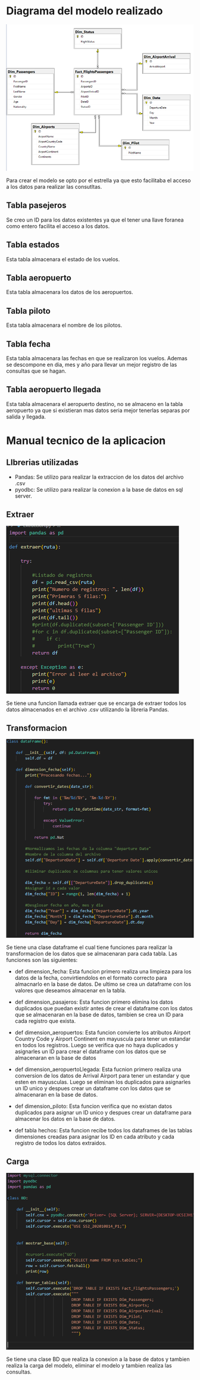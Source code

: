 
# Diagrama del modelo realizado

!["modelo"](./Capturas/modelo.png)

Para crear el modelo se opto por el estrella ya que esto facilitaba el acceso a los datos para realizar las consutltas.

## Tabla pasejeros
Se creo un ID para los datos existentes ya que el tener una llave foranea como entero facilita el acceso a los datos.

## Tabla estados
Esta tabla almacenara el estado de los vuelos.

## Tabla aeropuerto
Esta tabla almacenara los datos de los aeropuertos.

## Tabla piloto
Esta tabla almacenara el nombre de los pilotos.

## Tabla fecha
Esta tabla almacenara las fechas en que se realizaron los vuelos. Ademas se descompone en dia, mes y año para llevar un mejor registro de las consultas que se hagan.

## Tabla aeropuerto llegada 
Esta tabla almacenara el aeropuerto destino, no se almaceno en la tabla aeropuerto ya que si existieran mas datos seria mejor tenerlas separas por salida y llegada.



# Manual tecnico de la aplicacion

## LIbrerias utilizadas

* Pandas: Se utilizo para realizar la extraccion de los datos del archivo .csv
* pyodbc: Se utilizo para realizar la conexion a la base de datos en sql server.

## Extraer

!["modelo"](./Capturas/extraer.png)

Se tiene una funcion llamada extraer que se encarga de extraer todos los datos almacenados en el archivo .csv utilizando la libreria Pandas.

## Transformacion

!["modelo"](./Capturas/Transformacion.png)

Se tiene una clase dataframe el cual tiene funciones para realizar la transformacion de los datos que se almacenaran para cada tabla. Las funciones son las siguientes:

* def dimension_fecha: Esta funcion primero realiza una limpieza para los datos de la fecha, convirtiendolos en el formato correcto para almacnarlo en la base de datos. De ultimo se crea un dataframe con los valores que deseamos almacenar en la tabla.

* def dimension_pasajeros: Esta funcion primero elimina los datos duplicados que puedan existir antes de crear el dataframe con los datos que se almacenaran en la base de datos, tambien se crea un ID para cada registro que exista.

* def dimension_aeropuertos: Esta funcion convierte los atributos Airport Country Code y Airport Continent en mayuscula para tener un estandar en todos los registros. Luego se verifica que no haya duplicados y asignarles un ID para crear el dataframe con los datos que se almacenaran en la base de datos

* def dimension_aeropuertoLlegada: Esta fucnion primero realiza una conversion de los datos de Arrival Airport para tener un estandar y que esten en mayusculas. Luego se eliminan los duplicados para asignarles un ID unico y despues crear un dataframe con los datos que se almacenaran en la base de datos.

* def dimension_piloto: Esta funcion verifica que no existan datos duplicados para asignar un ID unico y despues crear un dataframe para almacenar los datos en la base de datos.

* def tabla hechos: Esta funcion recibe todos los dataframes de las tablas dimensiones creadas para asignar los ID en cada atributo y cada registro de todos los datos extraidos.

## Carga

!["modelo"](./Capturas/Carga.png)

Se tiene una clase BD que realiza la conexion a la base de datos y tambien realiza la carga del modelo, eliminar el modelo y tambien realiza las consultas.

